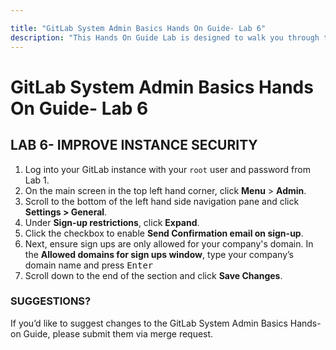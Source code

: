```yaml
---

title: "GitLab System Admin Basics Hands On Guide- Lab 6"
description: "This Hands On Guide Lab is designed to walk you through the lab exercises used in the GitLab System Admin Basics course."
---
```

# GitLab System Admin Basics Hands On Guide- Lab 6



## LAB 6- IMPROVE INSTANCE SECURITY

1. Log into your GitLab instance with your `root` user and password from Lab 1.
2. On the main screen in the top left hand corner, click **Menu** > **Admin**.  
3. Scroll to the bottom of the left hand side navigation pane and click **Settings > General**.
5. Under **Sign-up restrictions**, click **Expand**.  
6. Click the checkbox to enable **Send Confirmation email on sign-up**.  
7. Next, ensure sign ups are only allowed for your company's domain. In the **Allowed domains for sign ups window**, type your company’s domain name and press <kbd>Enter<kbd>  
9. Scroll down to the end of the section and click **Save Changes**.

### SUGGESTIONS?

If you’d like to suggest changes to the GitLab System Admin Basics Hands-on Guide, please submit them via merge request.

